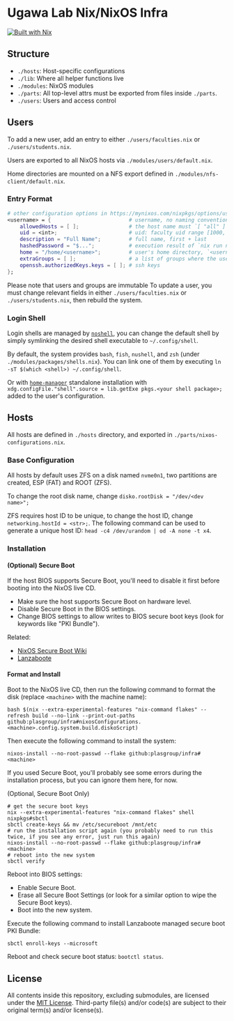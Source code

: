 # Ugawa Lab Nix/NixOS Infra

[![Built with Nix](https://builtwithnix.org/badge.svg)](https://builtwithnix.org)

## Structure

- `./hosts`: Host-specific configurations
- `./lib`: Where all helper functions live
- `./modules`: NixOS modules
- `./parts`: All top-level attrs must be exported from files inside `./parts`.
- `./users`: Users and access control

## Users

To add a new user, add an entry to either `./users/faculties.nix` or `./users/students.nix`.

Users are exported to all NixOS hosts via `./modules/users/default.nix`.

Home directories are mounted on a NFS export defined in `./modules/nfs-client/default.nix`.

### Entry Format

```nix
# other configuration options in https://mynixos.com/nixpkgs/options/users.users.%3Cname%3E are also allowed
<username> = {                         # username, no naming convention enforced
    allowedHosts = [ ];                # the host name must `[ "all" ]` or one or more of the names in the `./hosts` directory
    uid = <int>;                       # uid: faculty uid range [1000, 2000), student uid range [2000, 3000)
    description = "Full Name";         # full name, first + last
    hashedPassword = "$...";           # execution result of `nix run nixpkgs#mkpasswd -- --method=sha-512`
    home = "/home/<username>";         # user's home directory, `<username>` must be the same as the key
    extraGroups = [ ];                 # a list of groups where the user belongs to
    openssh.authorizedKeys.keys = [ ]; # ssh keys
};
```

Please note that users and groups are immutable
To update a user, you must change relevant fields in
either `./users/faculties.nix` or `./users/students.nix`,
then rebuild the system.

### Login Shell

Login shells are managed by [`noshell`](https://github.com/viperml/noshell),
you can change the default shell by simply symlinking the desired shell
executable to `~/.config/shell`.

By default, the system provides `bash`, `fish`, `nushell`, and `zsh` (under `./modules/packages/shells.nix`).
You can
link one of them by executing `ln -sT $(which <shell>) ~/.config/shell`.

Or with [`home-manager`](https://github.com/nix-community/home-manager) standalone
installation with `xdg.configFile."shell".source = lib.getExe pkgs.<your shell package>;`
added to the user's configuration.

## Hosts

All hosts are defined in `./hosts` directory, and exported in `./parts/nixos-configurations.nix`.

### Base Configuration

All hosts by default uses ZFS on a disk named `nvme0n1`,
two partitions are created, ESP (FAT) and ROOT (ZFS).

To change the root disk name, change `disko.rootDisk = "/dev/<dev name>";`

ZFS requires host ID to be unique, to change the host ID, change `networking.hostId = <str>;`. The following command can be used to generate a unique host ID: `head -c4 /dev/urandom | od -A none -t x4`.

### Installation

#### (Optional) Secure Boot

If the host BIOS supports Secure Boot, you'll need to disable it first before booting into the NixOS live CD.

- Make sure the host supports Secure Boot on hardware level.
- Disable Secure Boot in the BIOS settings.
- Change BIOS settings to allow writes to BIOS secure boot keys (look for keywords like "PKI Bundle").

Related:

- [NixOS Secure Boot Wiki](https://wiki.nixos.org/wiki/Secure_Boot)
- [Lanzaboote](https://github.com/nix-community/lanzaboote/blob/master/docs/QUICK_START.md)

#### Format and Install

Boot to the NixOS live CD, then run the following command to format the disk (replace `<machine>` with the machine name):

```shell
bash $(nix --extra-experimental-features "nix-command flakes" --refresh build --no-link --print-out-paths github:plasgroup/infra#nixosConfigurations.<machine>.config.system.build.diskoScript)
```

Then execute the following command to install the system:

```shell
nixos-install --no-root-passwd --flake github:plasgroup/infra#<machine>
```

If you used Secure Boot, you'll probably see some errors during the installation process, but you can ignore them here, for now.

(Optional, Secure Boot Only)

```shell
# get the secure boot keys
nix --extra-experimental-features "nix-command flakes" shell nixpkgs#sbctl
sbctl create-keys && mv /etc/secureboot /mnt/etc
# run the installation script again (you probably need to run this twice, if you see any error, just run this again)
nixos-install --no-root-passwd --flake github:plasgroup/infra#<machine>
# reboot into the new system
sbctl verify
```

Reboot into BIOS settings:
  
- Enable Secure Boot.
- Erase all Secure Boot Settings (or look for a similar option to wipe the Secure Boot keys).
- Boot into the new system.

Execute the following command to install Lanzaboote managed secure boot PKI Bundle:

```shell
sbctl enroll-keys --microsoft
```

Reboot and check secure boot status: `bootctl status`.

## License

All contents inside this repository, excluding submodules, are licensed under the [MIT License](license.txt).
Third-party file(s) and/or code(s) are subject to their original term(s) and/or license(s).

